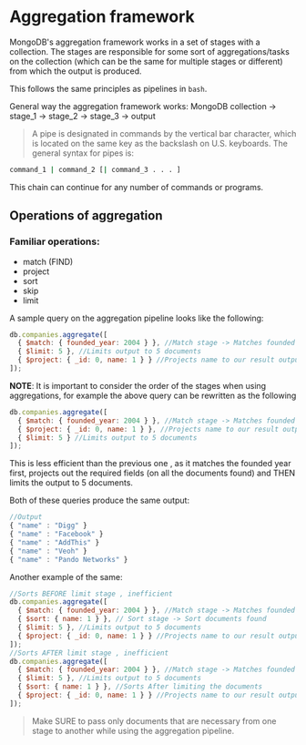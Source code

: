 # Aggregation framework

MongoDB's aggregation framework works in a set of stages with a collection. The stages are responsible for some sort of aggregations/tasks on the collection (which can be the same for multiple stages or different) from which the output is produced.

This follows the same principles as pipelines in `bash`.

General way the aggregation framework works:
MongoDB collection -> stage_1 -> stage_2 -> stage_3 -> output

> A pipe is designated in commands by the vertical bar character, which is located on the same key as the backslash on U.S. keyboards. The general syntax for pipes is:

```bash
command_1 | command_2 [| command_3 . . . ]
```

This chain can continue for any number of commands or programs.

## Operations of aggregation

### Familiar operations:

* match (FIND)
* project
* sort
* skip
* limit

A sample query on the aggregation pipeline looks like the following:

```js
db.companies.aggregate([
  { $match: { founded_year: 2004 } }, //Match stage -> Matches founded year
  { $limit: 5 }, //Limits output to 5 documents
  { $project: { _id: 0, name: 1 } } //Projects name to our result output
]);
```

**NOTE**: It is important to consider the order of the stages when using aggregations, for example the above query can be rewritten as the following

```js
db.companies.aggregate([
  { $match: { founded_year: 2004 } }, //Match stage -> Matches founded year
  { $project: { _id: 0, name: 1 } }, //Projects name to our result output
  { $limit: 5 } //Limits output to 5 documents
]);
```

This is less efficient than the previous one , as it matches the founded year first, projects out the required fields (on all the documents found) and THEN limits the output to 5 documents.

Both of these queries produce the same output:

```js
//Output
{ "name" : "Digg" }
{ "name" : "Facebook" }
{ "name" : "AddThis" }
{ "name" : "Veoh" }
{ "name" : "Pando Networks" }
```

Another example of the same:

```js
//Sorts BEFORE limit stage , inefficient
db.companies.aggregate([
  { $match: { founded_year: 2004 } }, //Match stage -> Matches founded year
  { $sort: { name: 1 } }, // Sort stage -> Sort documents found
  { $limit: 5 }, //Limits output to 5 documents
  { $project: { _id: 0, name: 1 } } //Projects name to our result output
]);
//Sorts AFTER limit stage , inefficient
db.companies.aggregate([
  { $match: { founded_year: 2004 } }, //Match stage -> Matches founded year
  { $limit: 5 }, //Limits output to 5 documents
  { $sort: { name: 1 } }, //Sorts After limiting the documents
  { $project: { _id: 0, name: 1 } } //Projects name to our result output
]);
```

> Make SURE to pass only documents that are necessary from one stage to another while using the aggregation pipeline.
